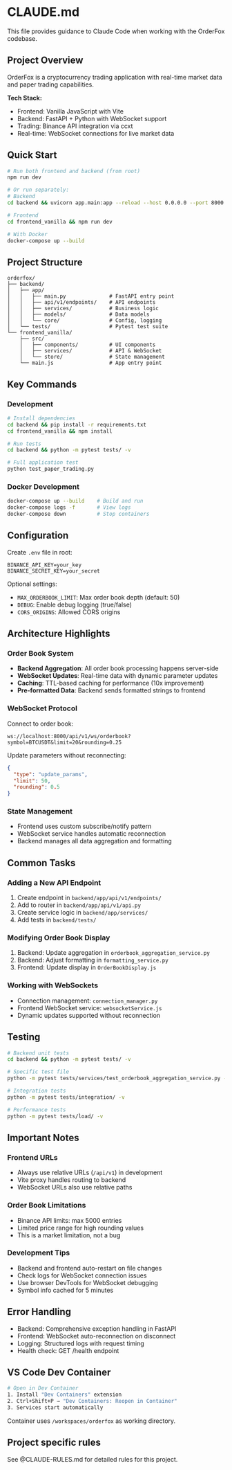 # CLAUDE.md

This file provides guidance to Claude Code when working with the OrderFox codebase.

## Project Overview

OrderFox is a cryptocurrency trading application with real-time market data and paper trading capabilities.

**Tech Stack:**
- Frontend: Vanilla JavaScript with Vite
- Backend: FastAPI + Python with WebSocket support
- Trading: Binance API integration via ccxt
- Real-time: WebSocket connections for live market data

## Quick Start

```bash
# Run both frontend and backend (from root)
npm run dev

# Or run separately:
# Backend
cd backend && uvicorn app.main:app --reload --host 0.0.0.0 --port 8000

# Frontend
cd frontend_vanilla && npm run dev

# With Docker
docker-compose up --build
```

## Project Structure

```
orderfox/
├── backend/
│   ├── app/
│   │   ├── main.py              # FastAPI entry point
│   │   ├── api/v1/endpoints/    # API endpoints
│   │   ├── services/            # Business logic
│   │   ├── models/              # Data models
│   │   └── core/                # Config, logging
│   └── tests/                   # Pytest test suite
└── frontend_vanilla/
    ├── src/
    │   ├── components/          # UI components
    │   ├── services/            # API & WebSocket
    │   └── store/               # State management
    └── main.js                  # App entry point
```

## Key Commands

### Development
```bash
# Install dependencies
cd backend && pip install -r requirements.txt
cd frontend_vanilla && npm install

# Run tests
cd backend && python -m pytest tests/ -v

# Full application test
python test_paper_trading.py
```

### Docker Development
```bash
docker-compose up --build    # Build and run
docker-compose logs -f       # View logs
docker-compose down          # Stop containers
```

## Configuration

Create `.env` file in root:
```
BINANCE_API_KEY=your_key
BINANCE_SECRET_KEY=your_secret
```

Optional settings:
- `MAX_ORDERBOOK_LIMIT`: Max order book depth (default: 50)
- `DEBUG`: Enable debug logging (true/false)
- `CORS_ORIGINS`: Allowed CORS origins

## Architecture Highlights

### Order Book System
- **Backend Aggregation**: All order book processing happens server-side
- **WebSocket Updates**: Real-time data with dynamic parameter updates
- **Caching**: TTL-based caching for performance (10x improvement)
- **Pre-formatted Data**: Backend sends formatted strings to frontend

### WebSocket Protocol

Connect to order book:
```
ws://localhost:8000/api/v1/ws/orderbook?symbol=BTCUSDT&limit=20&rounding=0.25
```

Update parameters without reconnecting:
```json
{
  "type": "update_params",
  "limit": 50,
  "rounding": 0.5
}
```

### State Management
- Frontend uses custom subscribe/notify pattern
- WebSocket service handles automatic reconnection
- Backend manages all data aggregation and formatting

## Common Tasks

### Adding a New API Endpoint
1. Create endpoint in `backend/app/api/v1/endpoints/`
2. Add to router in `backend/app/api/v1/api.py`
3. Create service logic in `backend/app/services/`
4. Add tests in `backend/tests/`

### Modifying Order Book Display
1. Backend: Update aggregation in `orderbook_aggregation_service.py`
2. Backend: Adjust formatting in `formatting_service.py`
3. Frontend: Update display in `OrderBookDisplay.js`

### Working with WebSockets
- Connection management: `connection_manager.py`
- Frontend WebSocket service: `websocketService.js`
- Dynamic updates supported without reconnection

## Testing

```bash
# Backend unit tests
cd backend && python -m pytest tests/ -v

# Specific test file
python -m pytest tests/services/test_orderbook_aggregation_service.py -v

# Integration tests
python -m pytest tests/integration/ -v

# Performance tests
python -m pytest tests/load/ -v
```

## Important Notes

### Frontend URLs
- Always use relative URLs (`/api/v1`) in development
- Vite proxy handles routing to backend
- WebSocket URLs also use relative paths

### Order Book Limitations
- Binance API limits: max 5000 entries
- Limited price range for high rounding values
- This is a market limitation, not a bug

### Development Tips
- Backend and frontend auto-restart on file changes
- Check logs for WebSocket connection issues
- Use browser DevTools for WebSocket debugging
- Symbol info cached for 5 minutes

## Error Handling

- Backend: Comprehensive exception handling in FastAPI
- Frontend: WebSocket auto-reconnection on disconnect
- Logging: Structured logs with request timing
- Health check: GET /health endpoint

## VS Code Dev Container

```bash
# Open in Dev Container
1. Install "Dev Containers" extension
2. Ctrl+Shift+P → "Dev Containers: Reopen in Container"
3. Services start automatically
```

Container uses `/workspaces/orderfox` as working directory.

## Project specific rules

See @CLAUDE-RULES.md for detailed rules for this project.